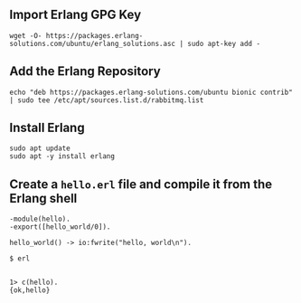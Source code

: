 ## Import Erlang GPG Key
```
wget -O- https://packages.erlang-solutions.com/ubuntu/erlang_solutions.asc | sudo apt-key add -
```

## Add the Erlang Repository
```
echo "deb https://packages.erlang-solutions.com/ubuntu bionic contrib" | sudo tee /etc/apt/sources.list.d/rabbitmq.list
```

## Install Erlang
```
sudo apt update
sudo apt -y install erlang
```


## Create a `hello.erl` file and compile it from the Erlang shell
```
-module(hello).
-export([hello_world/0]).

hello_world() -> io:fwrite("hello, world\n").
```

```
$ erl


1> c(hello).
{ok,hello}
```

